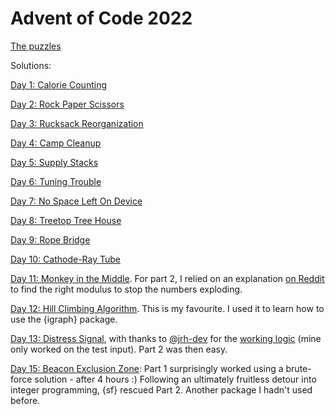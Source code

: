 # Advent of Code 2022

[The puzzles](https://adventofcode.com/2022/)

Solutions:
 
[Day 1: Calorie Counting](https://inductivestep.github.io/aoc2022/aoc01.nb.html)

[Day 2: Rock Paper Scissors](https://inductivestep.github.io/aoc2022/aoc02.nb.html)

[Day 3: Rucksack Reorganization](https://inductivestep.github.io/aoc2022/aoc03.nb.html)

[Day 4: Camp Cleanup](https://inductivestep.github.io/aoc2022/aoc04.nb.html)

[Day 5: Supply Stacks](https://inductivestep.github.io/aoc2022/aoc05.nb.html)

[Day 6: Tuning Trouble](https://inductivestep.github.io/aoc2022/aoc06.nb.html)

[Day 7: No Space Left On Device](https://inductivestep.github.io/aoc2022/aoc07.nb.html)

[Day 8: Treetop Tree House](https://inductivestep.github.io/aoc2022/aoc08.nb.html)

[Day 9: Rope Bridge](https://inductivestep.github.io/aoc2022/aoc09.nb.html)

[Day 10: Cathode-Ray Tube](https://inductivestep.github.io/aoc2022/aoc10.nb.html)

[Day 11: Monkey in the Middle](https://inductivestep.github.io/aoc2022/aoc11.nb.html). For part 2, I relied on an explanation [on Reddit](https://www.reddit.com/r/adventofcode/comments/zihouc/comment/izrimjo/?utm_source=share&utm_medium=web2x&context=3) to find the right modulus to stop the numbers exploding.

[Day 12: Hill Climbing Algorithm](https://inductivestep.github.io/aoc2022/aoc12.nb.html). This is my favourite. I used it to learn how to use the {igraph} package.

[Day 13: Distress Signal](https://inductivestep.github.io/aoc2022/aoc13.nb.html), with thanks to [@jrh-dev](https://github.com/jrh-dev) for the [working logic](https://github.com/jrh-dev/Advent-of-Code-2022/blob/main/R/d13.r) (mine only worked on the test input). Part 2 was then easy.

[Day 15: Beacon Exclusion Zone](https://inductivestep.github.io/aoc2022/aoc15.nb.html): Part 1 surprisingly worked using a brute-force solution - after 4 hours :) Following an ultimately fruitless detour into integer programming, {sf} rescued Part 2. Another package I hadn't used before.
